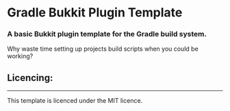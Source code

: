 # Gradle Bukkit Plugin Template
### A basic Bukkit plugin template for the Gradle build system.
Why waste time setting up projects build scripts when you could be working?

## Licencing:
----------
This template is licenced under the MIT licence.